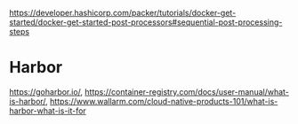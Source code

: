 https://developer.hashicorp.com/packer/tutorials/docker-get-started/docker-get-started-post-processors#sequential-post-processing-steps

# Harbor
https://goharbor.io/, https://container-registry.com/docs/user-manual/what-is-harbor/, https://www.wallarm.com/cloud-native-products-101/what-is-harbor-what-is-it-for
